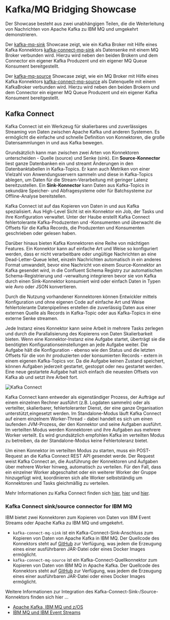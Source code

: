 # Kafka/MQ Bridging Showcase

Der Showcase besteht aus zwei unabhängigen Teilen, die die Weiterleitung von Nachrichten von Apache Kafka zu IBM MQ und umgekehrt 
demonstrieren.

Der [kafka-mq-sink](kafka-mq-sink/README_de.md) Showcase zeigt, wie ein Kafka Broker mit Hilfe eines Kafka Konnektors 
[kafka-connect-mq-sink](https://github.com/ibm-messaging/kafka-connect-mq-sink) als Datensenke mit einem MQ Broker verbunden wird. Hierzu 
wird neben den beiden Brokern und dem Connector ein eigener Kafka Produzent und ein eigener MQ Queue Konsument bereitgestellt.

Der [kafka-mq-source](kafka-mq-source/README_de.md) Showcase zeigt, wie ein MQ Broker mit Hilfe eines Kafka Konnektors 
[kafka-connect-mq-source](https://github.com/ibm-messaging/kafka-connect-mq-source) als Datenquelle mit einem KafkaBroker verbunden wird. 
Hierzu wird neben den beiden Brokern und dem Connector ein eigener MQ Queue Produzent und ein eigener Kafka Konsument bereitgestellt.


## Kafka Connect

Kafka Connect ist ein Werkzeug für skalierbares und zuverlässiges Streaming von Daten zwischen Apache Kafka und anderen Systemen. Es 
ermöglicht die einfache und schnelle Definition von Konnektoren, die große Datensammlungen in und aus Kafka bewegen. 

Grundsätzlich kann man zwischen zwei Arten von Konnektoren unterscheiden - Quelle (source) und Senke (sink). Ein **Source-Konnector** liest 
ganze Datenbanken ein und streamt Änderungen in den Datenbanktabellen in Kafka-Topics. Er kann auch  Metriken von einer Vielzahl von 
Anwendungsservern sammeln und diese in Kafka-Topics ablegen, um Daten für die Stream-Verarbeitung mit geringer Latenz bereitzustellen. Ein 
**Sink-Konnector** kann Daten aus Kafka-Topics in sekundäre Speicher- und Abfragesysteme oder für Batchsysteme zur Offline-Analyse 
bereitstellen.

Kafka Connect ist auf das Kopieren von Daten in und aus Kafka spezialisiert. Aus High-Level Sicht ist ein Konnektor ein Job, der Tasks und 
ihre Konfiguration verwaltet. Unter der Haube erstellt Kafka Connect fehlertolerante Kafka-Produzenten und -Konsumenten und überwacht die 
Offsets für die Kafka Records, die Produzenten und Konsumenten geschrieben oder gelesen haben.

Darüber hinaus bieten Kafka Konnektoren eine Reihe von mächtigen Features. Ein Konnektor kann auf einfache Art und Weise so konfiguriert 
werden, dass er nicht verarbeitbare oder ungültige Nachrichten an eine Dead-Letter-Queue leitet, einzeln Nachrichten automatisch in ein 
anderes Format umwandelt, bevor eine Nachricht von einem Source-Konnektor an Kafka gesendet wird, in die Confluent Schema Registry zur 
automatischen Schema-Registrierung und -verwaltung integrieren bevor sie von Kafka durch einen Sink-Konnektor konsumiert wird oder einfach 
Daten in Typen wie Avro oder JSON konvertieren. 

Durch die Nutzung vorhandener Konnektoren können Entwickler mittels Konfiguration und ohne eigenen Code auf einfache Art und Weise 
fehlertolerante Datenpipelines erstellen die zuverlässig Daten aus einer externen Quelle als Records in Kafka-Topic oder aus Kafka-Topics 
in eine externe Senke streamen.

Jede Instanz eines Konnektor kann seine Arbeit in mehrere Tasks zerlegen und durch die Parallalisierung des Kopierens von Daten 
Skalierbarkeit bieten. Wenn eine Konnektor-Instanz eine Aufgabe startet, überträgt sie die benötigten Konfigurationseinstellungen an jede 
Aufgabe weiter. Die Aufgabe hält die Konfiguration - ebenso wie den Status und die letzten Offsets für die von ihr produzierten oder 
konsumierten Records - extern in einem eigenen Kafka-Topics vor. Da die Aufgabe keinen Zustand speichert, können Aufgaben jederzeit 
gestartet, gestoppt oder neu gestartet werden. Eine neue gestartete Aufgabe halt sich einfach die neuesten Offsets von Kafka ab und setzt 
ihre Arbeit fort.

![Kafka Connect](https://cdn.confluent.io/wp-content/uploads/kafka-connect-2.png)

Kafka Connect kann entweder als eigenständiger Prozess, der Aufträge auf einem einzelnen Rechner ausführt (z.B. Logdaten sammeln) oder als 
verteilter, skalierbarer, fehlertoleranter Dienst, der eine ganze Organisation unterstützt,eingesetzt werden. Im Standalone-Modus läuft 
Kafka Connect auf einem einzelnem Worker-Thread - dabei handelt es sich um einen laufenden JVM-Prozess, der den Konnektor und seine Aufgaben
ausführt. Im verteilten Modus werden Konnektoren und ihre Aufgaben aus mehrere Worker verteilt. Es wird grundsätzlich empfohlen Kafka im 
verteilten Modus zu betreiben, da der Standalone-Modus keine Fehlertoleranz bietet.

Um einen Konnektor im verteilten Modus zu starten, muss ein POST-Request an die Kafka Connect REST API gesendet werde. Der Request weist 
Kafka Connect an, die Ausführung der Konnektoren und Aufgaben über mehrere Worker hinweg, automatisch zu verteilen. Für den Fall, dass ein 
einzelner Worker abgeschaltet oder ein weiterer Worker der Gruppe hinzugefügt wird, koordinieren sich alle Worker selbstständig um 
Konnektoren und Tasks gleichmäßig zu verteilen.

Mehr Informationen zu Kafka Connect finden sich [hier](http://kafka.apache.org/documentation.html#connect), 
[hier](https://docs.confluent.io/current/connect/index.html) und 
[hier](https://www.confluent.jp/blog/create-dynamic-kafka-connect-source-connectors/).


### Kafka Connect sink/source connector for IBM MQ

IBM bietet zwei Konnektoren zum Kopieren von Daten von IBM Event Streams oder Apache Kafka zu IBM MQ und umgekehrt.   

* `kafka-connect-mq-sink` ist ein Kafka-Connect-Sink-Anschluss zum Kopieren von Daten von Apache Kafka in IBM MQ. Der Quellcode des 
Konnektors steht auf [GitHub](https://github.com/ibm-messaging/kafka-connect-mq-sink) zur Verfügung, was jedem die Erzeugung eines 
einer ausführbaren JAR-Datei oder eines Docker Images ermöglicht.
* `kafka-connect-mq-source` ist ein Kafka-Connect-Quellkonnektor zum Kopieren von Daten von IBM MQ in Apache Kafka. Der Quellcode des 
Konnektors steht auf [GitHub](https://github.com/ibm-messaging/kafka-connect-mq-source) zur Verfügung, was jedem die Erzeugung eines 
einer ausführbaren JAR-Datei oder eines Docker Images ermöglicht.

Weitere Informationen zur Integration des Kafka-Connect-Sink-/Source-Konnektors finden sich hier ...
* [Apache Kafka, IBM MQ und z/OS](https://community.ibm.com/community/user/imwuc/viewdocument/kafka-connectors-for-ibm-mq-a-mq)
* [IBM MQ und IBM Event Streams](https://medium.com/@khongks/making-ibm-mq-talking-to-kafka-ibm-event-stream-7d57368402e1)